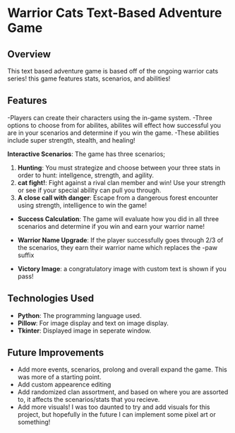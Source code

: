 # Warrior Cats Text-Based Adventure Game

## Overview
This text based adventure game is based off of the ongoing warrior cats series! this game features stats, scenarios, and abilities!

## Features
-Players can create their characters using the in-game system.
-Three options to choose from for abilites, abilites will effect how successful you are in your scenarios and determine if you win the game.
-These abilities include super strength, stealth, and healing!

**Interactive Scenarios**: The game has three scenarios;
  1. **Hunting**: You must strategize and choose between your three stats in order to hunt: intellgence, strength, and agility.
  2. **cat fight!**: Fight against a rival clan member and win! Use your strength or see if your special ability can pull you through.
  3. **A close call with danger**: Escape from a dangerous forest encounter using strength, intelligence to win the game!
  
- **Success Calculation**: The game will evaluate how you did in all three scenarios and determine if you win and earn your warrior name!

- **Warrior Name Upgrade**: If the player successfully goes through 2/3 of the scenarios, they earn their warrior name which replaces the -paw suffix

- **Victory Image**: a congratulatory image with custom text is shown if you pass!

## Technologies Used

- **Python**: The  programming language used.
- **Pillow**: For image display and text on image display.
- **Tkinter**: Displayed image in seperate window.

## Future Improvements

- Add more events, scenarios, prolong and overall expand the game. This was more of a starting point.
- Add custom appearence editing
- Add randomized clan assortment, and based on where you are assorted to, it affects the scenarios/stats that you recieve.
- Add more visuals! I was too daunted to try and add visuals for this project, but hopefully in the future I can implement some pixel art or something!
